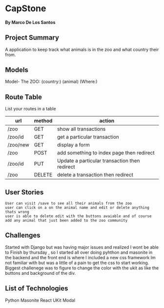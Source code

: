 # CapStone 
#### By Marco De Los Santos

## Project Summary
A application to keep track what animals is in the zoo and what country their from.


## Models
 
 Model- The ZOO: (country:) (animal) (Where:)
    
## Route Table

List your routes in a table

| url | method | action |
|-----|--------|--------|
|/zoo|  GET   | show all transactions|
|/zoo/id| GET | get a particular transaction|
|/zoo/new|GET| display a form|
|/zoo| POST   | add something to index page then redirect|
|/zoo/id|PUT  |Update a particular transaction then redirect|
|/zoo|DELETE| delete a transaction then redirect|


## User Stories
    User can visit /save to see all their animals from the zoo
    user can click on a on the animal name and edit or delete anything thats wrong
    user is able to delete edit with the buttons avaiable and of course add any animal that just been added to the zoo community 

## Challenges

Started with Django but was having major issues and realized I wont be able to Finish by thursday , so I started all over doing pyhthon and masonite in the backend and the front end is where I included a new css framework Im not familiar with but was a little of a pain to get the css to start working. Biggest challenege was to figure to change the color with the ukit as like the buttons and background of the div. 

## List of Technologies
Python
Masonite
React
UKit
Modal